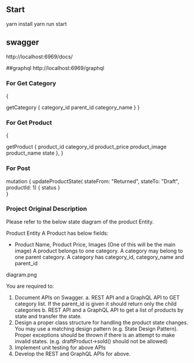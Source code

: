 ## Start
yarn install
yarn run start

## swagger
http://localhost:6969/docs/

##graphql
http://localhost:6969/graphql

### For Get Category
{
  
  getCategory {
    category_id
    parent_id
    category_name
  }
}

### For Get Product
{

  getProduct {
    product_id
    category_id
    product_price
    product_image
    product_name
    state
  },
}

### For Post
mutation {
  updateProductState(
    stateFrom: "Returned",
  stateTo: "Draft",
  productId: 1) {
    status
  }  
}

### Project Original Description
Please refer to the below state diagram of the product Entity.

Product Entity
A Product has below fields:
-	Product Name, Product Price, Images (One of this will be the main image) A product belongs to one category.
A category may belong to one parent category. A category has category_id, category_name and parent_id


diagram.png

You are required to:

1.	Document APIs on Swagger.
a.	REST API and a GraphQL API to GET category list. If the parent_id is given it should return only the child categories
b.	REST API and a GraphQL API to get a list of products by state and transfer the state.
2.	Design a proper class structure for handling the product state changes. You may use a matching design pattern (e.g. State Design Pattern). Proper exceptions should be thrown if there is an attempt to make invalid states. (e.g. draftProduct->sold() should not be allowed)
3.	Implement unit testing for above APIs
4.	Develop the REST and GraphQL APIs for above.
